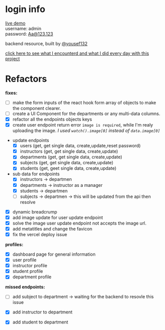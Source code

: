 # login info<br/>

[live demo](https://school-management-system-fupl6iixg-sfwnismes-projects.vercel.app)<br/>
username: admin<br/>
password: Aa@123.123

backend resource, built by [@yousef132](https://github.com/yousef132/School-Managament-System)

[click here to see what I encounterd and what I did every day with this project](./README-V1.md)
# Refactors

**fixes:**
- [ ] make the form inputs of the react hook form array of objects to make the component clearer.
- [ ] create a UI Component for the departments or any multi-data columns.
- [x] refactor all the endpoints objects keys
- [x] create user endpoint return error `image is required`, while I'm realy uploading the image. *I used `watch().image[0]` instead of `data.image[0]`*
- update endpoints
  - [x] users (get, get single data, create,update,reset password)
  - [x] instructors (get, get single data, create,update)
  - [x] departments (get, get single data, create,update)
  - [x] subjects (get, get single data, create,update)
  - [x] students (get, geet single data, create,update)
- sub data for endpoints
  - [x] instructors -> departmen
  - [x] departments -> instructor as a manager
  - [x] students -> departmen
  - [ ] subjects -> departmen -> this will be updated from the api then resolve
- [x] dynamic breadcrump
- [x] add image update for user update endpoint
- [x] solve the image user update endpoint not accepts the image url.
- [x] add metatitles and change the favicon
- [x] fix the vercel deploy issue

**profiles:**
- [x] dashboard page for general information
- [x] user profile
- [x] instructor profile
- [x] student profile
- [x] department profile

**missed endpoints:**
- [ ] add subject to department -> waiting for the backend to resovle this issue
- [x] add instructor to department
- [x] add student to department


